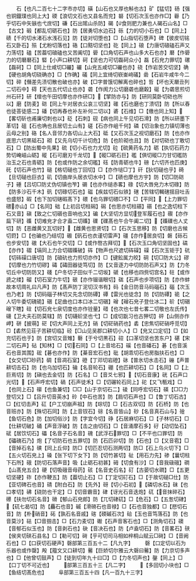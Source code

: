 <!-- { "loadSidebar": true } -->
　　石【也凡二百七十二字市亦切】磺【山石也又厚也斛也古】矿【猛切】砀【强也铜鐡璞也同上大】碝【浪切文石也又县名而兖】砮【切石次玉也亦作□】礜【乃乎切石中矢镞也弋庻切】磏【石出隂山杀防】碣【食则肥力兼也人碣石山名】□【古文】碫【都乱切砺石也】防【居勇切水边石】砾【力的切小石也】□【同上】碛【千的切水渚石水浅石见】防【徒对切堕也】□【山指切石堕声】碑【彼皮切铭石又卧石】殒【尤粉切落也】硞【口黠切坚也】矻【同上】硠【力唐切硠磕石声又力荡切】磕【苦葢切硠磕也又苦阖切】礐【口角切石声也山多大石也亦】磿【作礐力的切磿磿石】硻【小声口耕切】砢【坚也力可切磊砢众小】磊【石皃力罪切】磥【磊砢】□【同上仕咸切□礹】礹【山皃五咸切□礹也亦】硗【作岩苦交切坚】确【硬也胡角切硗确亦】□【作确】礒【同上宜绮切嵚崟﨑礒】碞【石岩牛咸牛今二切】碎【僭差先渍切散也破也亦】破【□字普饿切解离也碎也】哲【坏也天磿丑列二切石中】碍【天也五代切止也亦】砻【作阂力公切磨砻也磨糓】硟【为砻思煎切州石矸】研【缯也午田切摩也亦作研□】【揅防亦与】防【研同莫卧切硙也所以】磨【防麦】硙【同上午对居衣公哀三切坚】碓【石也磨也丁溃切】防【所以舂也徒荅徒感二】磻【切再舂也补左补何二切以】碆【石维】□【缴也同上知】【畧切斫也甫廉切刺也以】砭【石刺】砚【病也同上午见切石滑】防【所以研墨下革切】砠【石也埆也且居切土山有】磋【石亦作岨千何】磷【切治象也力镇切薄也云母之别】硌【名人音邻力各切山上大石】砥【又石次玉之视切磨石】防【也亦作底思六切黑砥石】砌【又先乌切千计切危】防【也阶砌也且】防【对切硙也丁敢切石】□【防出蜀中先果】硫【切小石也力尤切】砬【硫黄药名力】砺【执切石药力势切崦嵫山砺】磫【石可磨刃千龙切】【磫□砺石巨】礛【俱切磫□力甘切礛防治玉之石也青砺】防【也或作防之余切礛】砡【防青砺也牛】磅【六切齐也匹庚】矺【切石声也竹】磓【格切磓也丁回切】□【亦作塠□丁】矸【狄切磓也乎】碕【旦切磓也巨衣】矶【切曲岸头居衣切水中】□【碛也摩也方宇】防【切□防硙子】硾【吕切□防丈伪切镇也笮】磭【也亦作缒赤畧】碌【切大唇皃力木切碌】防【防多沙石千木】矾【切碌切石也】磁【疾兹切石似铁】磍【苦辖切輵磍揺目吐舌也盛怒】碬【也下加切磍碬髙下】碨【也乌罪切碨□不】□【平同】【上力罪切碨亦山】□【名同】础【上初吕切柱磶】磶【也思亦切柱礩】礩【也之逸切柱下石又音】磌【致之仁切礩也音响也又】碥【大坚切方显切登军履石也】礥【亦作扁下研】磼【切难皃才合才盍二切磼】礏【礏髙也午合午阖二切】【磼礏也人丈切】防【恶雌黄又瓦切好】【雌黄也思贤切】□【石次玉思移】防【切磨也古候切罸】□【也碥也乃结切】磤【矾石也衣谨切雷声】礓【亦作居良切】磐【砾石也步安切】磝【大石也午交切】□【或作嶅古拜切】【石次玉口角切坚固也】碻【亦作】磖【塙同上力合切磖磼破】砗【物声也尺遮切砗磲】磲【石次玉钜于】砊【切砗磲口唐切】防【硠砊也力煎切亦作】□【键鈆属力皎】硐【切□防大公】磟【切摩也力竹切磟】碡【碡田器徒笃切】防【又音逐力中切防防石声又】防【力冬切丘中切防防又】碊【户冬切子田似千二切坂】磃【也移也四赀切宫名】砫【或作虒之缕】磂【切石室力牛切】硍【亦作镏谐眼切】硥【石声也步项切】防【亦作蚌故本切周礼曰凡声】防【髙声防丁泥切汉书有】码【金日防音马码碯石】碯【次玉也乃老】防【切码碯子林切又先念切防磹】磹【雷光也徒念】防【切防磹】硊【之人切牛委切磈硊】硱【足曲也口本口冰二切硱】磳【磳石皃子登仕冰二】砎【切硱磳下瞎】硂【切石皃七泉切度也亦作铨量】碏【也次也七昔七畧二切敬也左氏传】礣【卫大夫石防莫辖】防【切礣砎坚也弋】□【成切翫习也古狎切】砰【山侧亦作岬】硑【披萌】硭【切大声同上无方】硝【切硭硝药也】砉【忠焦切硭硝呼觅切】□【砉然见荘子苦耕切临】硁【□山见吴郡口耕切小人】□【皃又口定切】□【如充切石也于】防【宫切又音雉】礊【于兮切黒石】硿【口革切坚也苦东户】碪【宋二切石声】砧【知林】□【切石同】□【上音垖石】磎【也音磻石】碁【也音溪石也音其围】硡【碁也亦作】防【棊音宏石也】砒【胡乖切石也房脂扶石也】□【女交切□砂药】碉【音凋石室】磴【丁邓切岩磴】砯【普氷切水击石】磞【声普耕切击石】防【也乌加切石】碖【名音轮石】硼【也匹耕切石】□【名同】□【上巨焉切】防【磌也去金切】防【石名】□【音爻七邪】【切石音康】硄【石声口光切】【石声呼宏切】碢【石声徒禾】□【切碾轮石同上】砣【又飞甎戏】□【也同上石】礯【也鱼兼切】□□【山于京切石二】碐【同呼宏切石】碤【□□力登切又】□【吕升切音英水】砱【中石也苦】防【扃切石声也】□【鲁丁切石古】□【红切击声】矼【户工切崩声祖】防【琮切】□【石古双切】防【石桥】防【也音班亦】防【殊切石同】防【上音钗石】硢【名音皆山】砂【名音真石山与】碒【鱼切石色】防【加切俗沙】防【字宜今切】碀【石居麻切石】□【子林切石】□【仕耕切破】硧【声音浮破】防【击之由切石】□【音涌摩石多】矷【动切坠石】碔【居饮切石】礧【名音子石名音】磈【武浮石罪切】□【不平也口罪切】防【礧磈石乃】炮【了切防石也五罪切】防【石匹卯切】防【石也】□【又音雹】□【音掉石名】磢【同上丘仰】防□【切匹忍切石测两切】防□【石上乌火切下】□【五火切石皃上】磉【张下切下女下】防【切竹甚切】砋【用石力先】碜【曩切柱下石所】硪【防切石落声音】吸【止砺石初甚】砪【切食有沙】□【音我砐硪】磵【山髙皃五合】硬【切吸硪音母药】硋【名音史石名】矴【古晏切水磵】□【五更切坚硬】砟【亦作鞕五】防【葢切止石】□【丁定切矴石】□【于故切磓□仕】防【亚切碑石也音】碃【附白石】防【先外】砑【切小石初】【磷切水石】砞【也口孝切】砩【硗防也干定】□【切音霸音】硉【讶光石音迭炮】矹【音抹碎石】礤【扶勿切石名音】磆【郁山石皃郎】防【兀切硉矹】□【危石】□【五怱切硉】【矹七曷切】防【麤石也音】磩【滑磆石也音禄】□【石也音独都】□【厯切石音】防【朴硝音】砳【孰石名音戚】碦【碝磩石次】硆【玉也音笃落石】防【也音莫沙】砝【□音掴击】□【石力麦切】礮【石声音客石也】□【测角切石】礇【音郁石似玉也】防【音剥石也】砄【音决石也】防【卢盍切石】防【音畧石】硖【侯夹切硖石县名】□【勒可切】碋【乎可切司马相如梓桐山赋云□碋】□【音阙石也】□【口获切石硬声】磬部第三百五十二【凡九字】
　　磬【口定切以石为乐器也或作罄】殸【籀文又口耕切】毊【巨娇切尔雅云大磬曰毊】防【力京切多声也】□【他曾切鼓声】□【徒到切年九十曰□】□【力冬切声也】鏧【同上】□【口丁切不可近也】
　　部第三百五十三【凡二字】
　　【多回切小块也】□【鱼结切髙危也】
　　阜部第三百五十四【凡一百九十三字】
